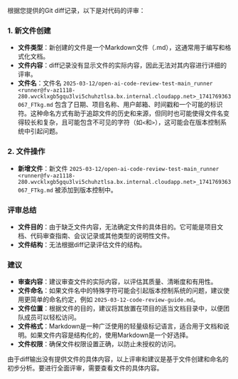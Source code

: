 根据您提供的Git diff记录，以下是对代码的评审：

### 1. 新文件创建

- **文件类型**：新创建的文件是一个Markdown文件（.md），这通常用于编写和格式化文档。
- **文件内容**：diff记录没有显示文件的实际内容，因此无法对其内容进行详细的评审。
- **文件名**：文件名 `2025-03-12/open-ai-code-review-test-main_runner <runner@fv-az1118-280.wvcklxgb5gqu3lvi5chuhztlsa.bx.internal.cloudapp.net>_1741769363067_FTkg.md` 包含了日期、项目名称、用户邮箱、时间戳和一个可能的标识符。这种命名方式有助于追踪文件的历史和来源，但同时也可能使得文件名变得较长和复杂，且可能包含不可见的字符（如`<`和`>`），这可能会在版本控制系统中引起问题。

### 2. 文件操作

- **新增文件**：新文件 `2025-03-12/open-ai-code-review-test-main_runner <runner@fv-az1118-280.wvcklxgb5gqu3lvi5chuhztlsa.bx.internal.cloudapp.net>_1741769363067_FTkg.md` 被添加到版本控制中。

### 评审总结

- **文件目的**：由于缺乏文件内容，无法确定文件的具体目的。它可能是项目文档、代码审查指南、会议记录或其他类型的说明性文件。
- **文件结构**：无法根据diff记录评估文件的结构。

### 建议

- **审查内容**：建议审查文件的实际内容，以评估其质量、清晰度和有用性。
- **文件命名**：如果文件名中的特殊字符可能会引起版本控制系统的问题，建议使用更简单的命名约定，例如 `2025-03-12-code-review-guide.md`。
- **文件位置**：根据文件的目的，建议将其放置在项目的适当文档目录中，以便团队成员可以轻松访问。
- **文件格式**：Markdown是一种广泛使用的轻量级标记语言，适合用于文档和说明。如果文件内容是结构化的，使用Markdown是一个好选择。
- **文件权限**：确保文件权限设置正确，以防止未授权的访问。

由于diff输出没有提供文件的具体内容，以上评审和建议是基于文件创建和命名的初步分析。要进行全面评审，需要查看文件的具体内容。